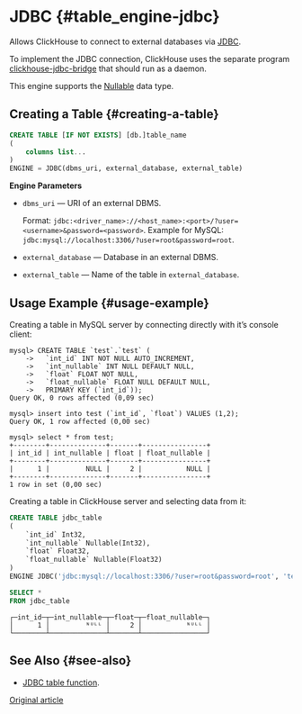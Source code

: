 # JDBC {#table_engine-jdbc}

Allows ClickHouse to connect to external databases via [JDBC](https://en.wikipedia.org/wiki/Java_Database_Connectivity).

To implement the JDBC connection, ClickHouse uses the separate program [clickhouse-jdbc-bridge](https://github.com/alex-krash/clickhouse-jdbc-bridge) that should run as a daemon.

This engine supports the [Nullable](../../data_types/nullable.md) data type.

## Creating a Table {#creating-a-table}

``` sql
CREATE TABLE [IF NOT EXISTS] [db.]table_name
(
    columns list...
)
ENGINE = JDBC(dbms_uri, external_database, external_table)
```

**Engine Parameters**

-   `dbms_uri` — URI of an external DBMS.

    Format: `jdbc:<driver_name>://<host_name>:<port>/?user=<username>&password=<password>`.
    Example for MySQL: `jdbc:mysql://localhost:3306/?user=root&password=root`.

-   `external_database` — Database in an external DBMS.

-   `external_table` — Name of the table in `external_database`.

## Usage Example {#usage-example}

Creating a table in MySQL server by connecting directly with it’s console client:

``` text
mysql> CREATE TABLE `test`.`test` (
    ->   `int_id` INT NOT NULL AUTO_INCREMENT,
    ->   `int_nullable` INT NULL DEFAULT NULL,
    ->   `float` FLOAT NOT NULL,
    ->   `float_nullable` FLOAT NULL DEFAULT NULL,
    ->   PRIMARY KEY (`int_id`));
Query OK, 0 rows affected (0,09 sec)

mysql> insert into test (`int_id`, `float`) VALUES (1,2);
Query OK, 1 row affected (0,00 sec)

mysql> select * from test;
+--------+--------------+-------+----------------+
| int_id | int_nullable | float | float_nullable |
+--------+--------------+-------+----------------+
|      1 |         NULL |     2 |           NULL |
+--------+--------------+-------+----------------+
1 row in set (0,00 sec)
```

Creating a table in ClickHouse server and selecting data from it:

``` sql
CREATE TABLE jdbc_table
(
    `int_id` Int32,
    `int_nullable` Nullable(Int32),
    `float` Float32,
    `float_nullable` Nullable(Float32)
)
ENGINE JDBC('jdbc:mysql://localhost:3306/?user=root&password=root', 'test', 'test')
```

``` sql
SELECT *
FROM jdbc_table
```

``` text
┌─int_id─┬─int_nullable─┬─float─┬─float_nullable─┐
│      1 │         ᴺᵁᴸᴸ │     2 │           ᴺᵁᴸᴸ │
└────────┴──────────────┴───────┴────────────────┘
```

## See Also {#see-also}

-   [JDBC table function](../../query_language/table_functions/jdbc.md).

[Original article](https://clickhouse.tech/docs/en/operations/table_engines/jdbc/) <!--hide-->
